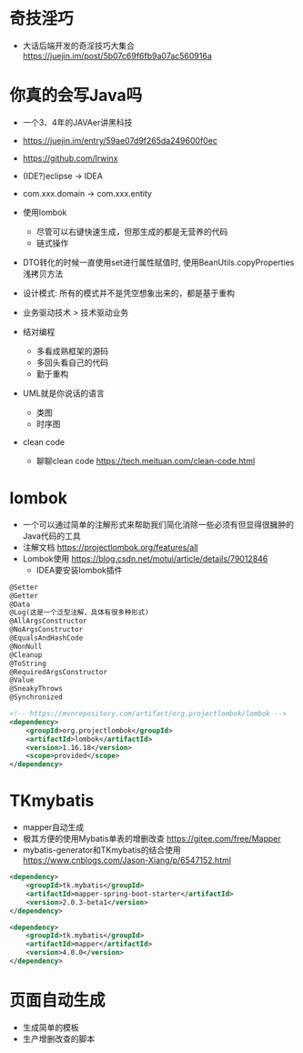 # 奇技淫巧
 
- 大话后端开发的奇淫技巧大集合 https://juejin.im/post/5b07c69f6fb9a07ac560916a

# 你真的会写Java吗

- 一个3、4年的JAVAer讲黑科技 
- <https://juejin.im/entry/59ae07d9f265da249600f0ec>
- https://github.com/lrwinx
- (IDE?)eclipse -> IDEA
- com.xxx.domain -> com.xxx.entity
- 使用lombok
  - 尽管可以右键快速生成，但那生成的都是无营养的代码
  - 链式操作

- DTO转化的时候一直使用set进行属性赋值时, 使用BeanUtils.copyProperties浅拷贝方法

- 设计模式: 所有的模式并不是凭空想象出来的，都是基于重构
- 业务驱动技术 > 技术驱动业务
- 结对编程

  - 多看成熟框架的源码
  - 多回头看自己的代码
  - 勤于重构

- UML就是你说话的语言

  - 类图
  - 时序图

- clean code

  - 聊聊clean code <https://tech.meituan.com/clean-code.html>

# lombok

- 一个可以通过简单的注解形式来帮助我们简化消除一些必须有但显得很臃肿的Java代码的工具
- 注解文档 <https://projectlombok.org/features/all>
- Lombok使用 https://blog.csdn.net/motui/article/details/79012846 
  - IDEA要安装lombok插件

```xml
@Setter
@Getter
@Data
@Log(这是一个泛型注解，具体有很多种形式)
@AllArgsConstructor
@NoArgsConstructor
@EqualsAndHashCode
@NonNull
@Cleanup
@ToString
@RequiredArgsConstructor
@Value
@SneakyThrows
@Synchronized

<!-- https://mvnrepository.com/artifact/org.projectlombok/lombok -->
<dependency>
    <groupId>org.projectlombok</groupId>
    <artifactId>lombok</artifactId>
    <version>1.16.18</version>
    <scope>provided</scope>
</dependency>
```

# TKmybatis

- mapper自动生成
- 极其方便的使用Mybatis单表的增删改查 https://gitee.com/free/Mapper
- mybatis-generator和TKmybatis的结合使用 <https://www.cnblogs.com/Jason-Xiang/p/6547152.html>

```xml
<dependency>
    <groupId>tk.mybatis</groupId>
    <artifactId>mapper-spring-boot-starter</artifactId>
    <version>2.0.3-beta1</version>
</dependency>

<dependency>
    <groupId>tk.mybatis</groupId>
    <artifactId>mapper</artifactId>
    <version>4.0.0</version>
</dependency>
```

# 页面自动生成

- 生成简单的模板
- 生产增删改查的脚本